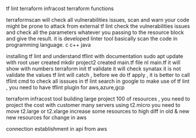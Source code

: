 tf lint
terraform infracost
terraform functions

terraformscan will check all vulnerabilities issues, scan and warn your code might be prone to attack from external
tf lint check the vulnerabilities issues and check all the parameters whatever you passing to the resource block and give the result.
it is developed linter tool basically scan the code in programming language. c c++ java 

installing tf lint and understand tflint with documentation
sudo apt update with root user
created mkdir project2
created main.tf file
nl main.tf  it will show with numbers
terraform init
tf validate it will check synatax it is not validate the values
tf lint will catch , before we do tf apply , it is better to call tflint cmd to check all isssues in 
tf lint search in google
to make use of tf lint , you need to have tflint plugin for aws,azure,gcp

terraform infracost tool
building large project 100 of resources , you need to project the cost with customer
many servers using t2.micro you need to move t2.large or t2.xlarge increase some resources to high
diff in old & new new resources for change in aws 

connection establishment in api from aws 